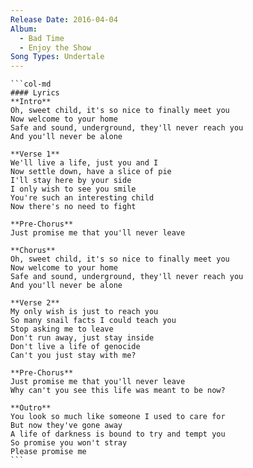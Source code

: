 ```yaml
---
Release Date: 2016-04-04
Album:
  - Bad Time
  - Enjoy the Show
Song Types: Undertale
---
```


````col
```col-md
#### Lyrics
**Intro**
Oh, sweet child, it's so nice to finally meet you
Now welcome to your home
Safe and sound, underground, they'll never reach you
And you'll never be alone

**Verse 1**
We'll live a life, just you and I
Now settle down, have a slice of pie
I'll stay here by your side
I only wish to see you smile
You're such an interesting child
Now there's no need to fight

**Pre-Chorus**
Just promise me that you'll never leave

**Chorus**
Oh, sweet child, it's so nice to finally meet you
Now welcome to your home
Safe and sound, underground, they'll never reach you
And you'll never be alone

**Verse 2**
My only wish is just to reach you
So many snail facts I could teach you
Stop asking me to leave
Don't run away, just stay inside
Don't live a life of genocide
Can't you just stay with me?

**Pre-Chorus**
Just promise me that you'll never leave
Why can't you see this life was meant to be now?

**Outro**
You look so much like someone I used to care for
But now they've gone away
A life of darkness is bound to try and tempt you
So promise you won't stray
Please promise me
```
````
